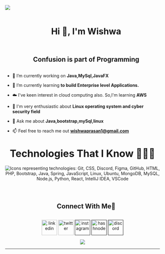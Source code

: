 
<!--horizontal divider(gradiant)-->
<img src="https://user-images.githubusercontent.com/73097560/115834477-dbab4500-a447-11eb-908a-139a6edaec5c.gif">

<!--h1 without bottom border-->
<div id="user-content-toc">
  <ul align="center">
    <summary><h1 style="display: inline-block">Hi 👋, I'm Wishwa</h1></summary>
  </ul>
</div>




<!--h2 without bottom border-->
<div id="user-content-toc">
  <ul align="center">
    <summary><h2 style="display: inline-block">Confusion is part of Programming</h2></summary>
  </ul>
</div>


<!--Intro start-->
- 🔭 I’m currently working on **Java,MySql,JavaFX**

- 🌱 I’m currently learning **to build Enterprise level Applications.**

- ☁️ I've keen interest in cloud computing also. So,I'm learning **AWS**

- 🧭 I'm very enthusiastic about **Linux operating system and cyber security field**

- 💬 Ask me about **Java,bootstrap,mySql,linux**

- 📫 Feel free to reach me out **wishwaprasan1@gmail.com**

<!--Intro end-->



   
<!--- stats (end) -->


<!-- Technologies Section -->
<section id="technologies" style="text-align: center; margin: 40px 0;">
  <!-- Section Heading -->
  <h2 style="font-size: 2rem; font-weight: bold; margin: 0; padding: 0;">Technologies That I Know 👨🏻‍💻</h2>
  
  <!-- Tech Stack Icons -->
  <div style="margin-top: 20px;">
    <a href="https://skillicons.dev" target="_blank" rel="noopener noreferrer">
      <img
        src="https://skillicons.dev/icons?i=git,css,discord,figma,github,html,php,bootstrap,java,spring,js,linux,ubuntu,mongodb,mysql,nodejs,py,react,idea,vscode&perline=14"
        alt="Icons representing technologies: Git, CSS, Discord, Figma, GitHub, HTML, PHP, Bootstrap, Java, Spring, JavaScript, Linux, Ubuntu, MongoDB, MySQL, Node.js, Python, React, IntelliJ IDEA, VSCode"
        style="max-width: 100%; height: auto; display: inline-block;"
      />
    </a>
  </div>
</section>



<!-- Connect with me -->
<!--h2 without bottom border-->
<div id="user-content-toc">
  <ul align="center">
    <summary><h2 style="display: inline-block">Connect With Me🤝</h2></summary>
  </ul>
</div>

<!--icons and links-->
<p align="center">
<a href="https://www.linkedin.com/in/wishwa-prasan" target="blank"><img align="center" src="https://user-images.githubusercontent.com/88904952/234979284-68c11d7f-1acc-4f0c-ac78-044e1037d7b0.png" alt="linkedin" height="50" width="50" /></a>
<a href="https://x.com/wix_prasa" target="blank"><img align="center" src="https://user-images.githubusercontent.com/88904952/234980676-61bfb021-ecc8-48f7-88e6-34c1b06c4a58.png" alt="twitter" height="50" width="50" /></a> 
<a href="" target="blank"><img align="center" src="https://user-images.githubusercontent.com/88904952/234981169-2dd1e58f-4b7e-468c-8213-034ba62156c3.png" alt="instagram" height="50" width="50" /></a>
<a href="" target="blank"><img align="center" src="https://user-images.githubusercontent.com/88904952/234982196-562aea17-5532-4550-8c08-1c7cb994a541.png" alt="hashnode" height="50" width="50" /></a>
<a href="" target="blank"><img align="center" src="https://user-images.githubusercontent.com/88904952/234982627-019fd336-6248-453c-9b05-97c13fd1d207.png" alt="discord" height="50" width="50" /></a>
  
</p>


<!--profile visit count-->
<div align="center">
  
 [![](https://visitcount.itsvg.in/api?id=wishwa2k&label=Profile%20Views&pretty=false)](https://visitcount.itsvg.in)
</div>



----------------------------------------------------------------------


